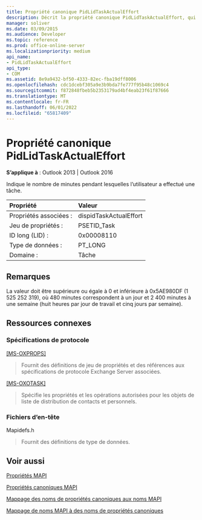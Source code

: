 ```yaml
---
title: Propriété canonique PidLidTaskActualEffort
description: Décrit la propriété canonique PidLidTaskActualEffort, qui indique le nombre de minutes pendant lesquelles l’utilisateur a effectué une tâche.
manager: soliver
ms.date: 03/09/2015
ms.audience: Developer
ms.topic: reference
ms.prod: office-online-server
ms.localizationpriority: medium
api_name:
- PidLidTaskActualEffort
api_type:
- COM
ms.assetid: 8e9a9432-bf50-4333-82ec-fba19dff8006
ms.openlocfilehash: cdc1dcebf305a9e3b9bda7fe777f95b48c1069c4
ms.sourcegitcommit: f872848fbeb5b2353179ad4bf4eab23f61f87666
ms.translationtype: MT
ms.contentlocale: fr-FR
ms.lasthandoff: 06/01/2022
ms.locfileid: "65817409"
---
```

# <a name="pidlidtaskactualeffort-canonical-property"></a>Propriété canonique PidLidTaskActualEffort

  
  
**S’applique à** : Outlook 2013 | Outlook 2016 
  
Indique le nombre de minutes pendant lesquelles l’utilisateur a effectué une tâche.
  
|Propriété |Valeur |
|:-----|:-----|
|Propriétés associées :  <br/> |dispidTaskActualEffort  <br/> |
|Jeu de propriétés :  <br/> |PSETID_Task  <br/> |
|ID long (LID) :  <br/> |0x00008110  <br/> |
|Type de données :  <br/> |PT_LONG  <br/> |
|Domaine :  <br/> |Tâche  <br/> |
   
## <a name="remarks"></a>Remarques

La valeur doit être supérieure ou égale à 0 et inférieure à 0x5AE980DF (1 525 252 319), où 480 minutes correspondent à un jour et 2 400 minutes à une semaine (huit heures par jour de travail et cinq jours par semaine).
  
## <a name="related-resources"></a>Ressources connexes

### <a name="protocol-specifications"></a>Spécifications de protocole

[[MS-OXPROPS]](https://msdn.microsoft.com/library/f6ab1613-aefe-447d-a49c-18217230b148%28Office.15%29.aspx)
  
> Fournit des définitions de jeu de propriétés et des références aux spécifications de protocole Exchange Server associées.
    
[[MS-OXOTASK]](https://msdn.microsoft.com/library/55600ec0-6195-4730-8436-59c7931ef27e%28Office.15%29.aspx)
  
> Spécifie les propriétés et les opérations autorisées pour les objets de liste de distribution de contacts et personnels.
    
### <a name="header-files"></a>Fichiers d’en-tête

Mapidefs.h
  
> Fournit des définitions de type de données.
    
## <a name="see-also"></a>Voir aussi



[Propriétés MAPI](mapi-properties.md)
  
[Propriétés canoniques MAPI](mapi-canonical-properties.md)
  
[Mappage des noms de propriétés canoniques aux noms MAPI](mapping-canonical-property-names-to-mapi-names.md)
  
[Mappage de noms MAPI à des noms de propriétés canoniques](mapping-mapi-names-to-canonical-property-names.md)

